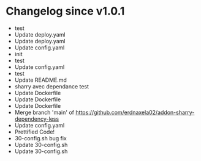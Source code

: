 # Changelog since v1.0.1
- test 
- Update deploy.yaml 
- Update deploy.yaml 
- Update config.yaml 
- init 
- test 
- Update config.yaml 
- test 
- Update README.md 
- sharry avec dependance test 
- Update Dockerfile 
- Update Dockerfile 
- Update Dockerfile 
- Merge branch 'main' of https://github.com/erdnaxela02/addon-sharry-dependency-less 
- Update config.yaml 
- Prettified Code! 
- 30-config.sh bug fix 
- Update 30-config.sh 
- Update 30-config.sh 
